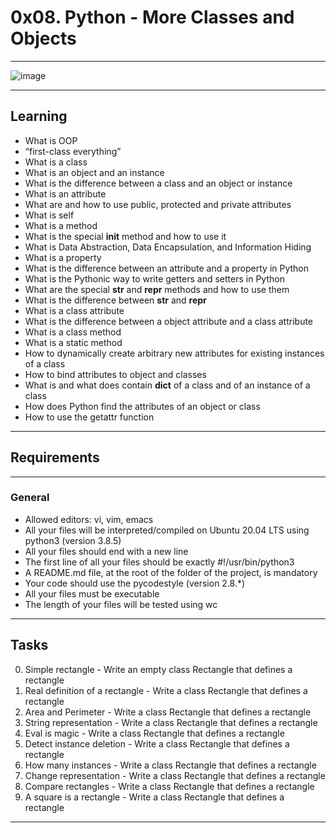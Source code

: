 # 0x08. Python - More Classes and Objects
***

![image](https://user-images.githubusercontent.com/98335124/171262121-a6b2abb5-e667-40f2-9942-699fccf5cb4e.png)
***

## Learning
* What is OOP
* “first-class everything”
* What is a class
* What is an object and an instance
* What is the difference between a class and an object or instance
* What is an attribute
* What are and how to use public, protected and private attributes
* What is self
* What is a method
* What is the special __init__ method and how to use it
* What is Data Abstraction, Data Encapsulation, and Information Hiding
* What is a property
* What is the difference between an attribute and a property in Python
* What is the Pythonic way to write getters and setters in Python
* What are the special __str__ and __repr__ methods and how to use them
* What is the difference between __str__ and __repr__
* What is a class attribute
* What is the difference between a object attribute and a class attribute
* What is a class method
* What is a static method
* How to dynamically create arbitrary new attributes for existing instances of a class
* How to bind attributes to object and classes
* What is and what does contain __dict__ of a class and of an instance of a class
* How does Python find the attributes of an object or class
* How to use the getattr function
***

## Requirements
***

### General
* Allowed editors: vi, vim, emacs
* All your files will be interpreted/compiled on Ubuntu 20.04 LTS using python3 (version 3.8.5)
* All your files should end with a new line
* The first line of all your files should be exactly #!/usr/bin/python3
* A README.md file, at the root of the folder of the project, is mandatory
* Your code should use the pycodestyle (version 2.8.*)
* All your files must be executable
* The length of your files will be tested using wc
***

## Tasks
0. Simple rectangle - Write an empty class Rectangle that defines a rectangle
1. Real definition of a rectangle - Write a class Rectangle that defines a rectangle
2. Area and Perimeter - Write a class Rectangle that defines a rectangle
3. String representation - Write a class Rectangle that defines a rectangle
4. Eval is magic - Write a class Rectangle that defines a rectangle
5. Detect instance deletion - Write a class Rectangle that defines a rectangle
6. How many instances - Write a class Rectangle that defines a rectangle
7. Change representation - Write a class Rectangle that defines a rectangle
8. Compare rectangles - Write a class Rectangle that defines a rectangle
9. A square is a rectangle - Write a class Rectangle that defines a rectangle
***
